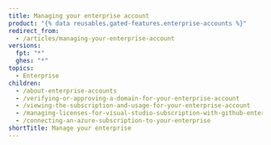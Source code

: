 ```yaml
---
title: Managing your enterprise account
product: "{% data reusables.gated-features.enterprise-accounts %}"
redirect_from:
  - /articles/managing-your-enterprise-account
versions:
  fpt: "*"
  ghes: "*"
topics:
  - Enterprise
children:
  - /about-enterprise-accounts
  - /verifying-or-approving-a-domain-for-your-enterprise-account
  - /viewing-the-subscription-and-usage-for-your-enterprise-account
  - /managing-licenses-for-visual-studio-subscription-with-github-enterprise
  - /connecting-an-azure-subscription-to-your-enterprise
shortTitle: Manage your enterprise
---
```

